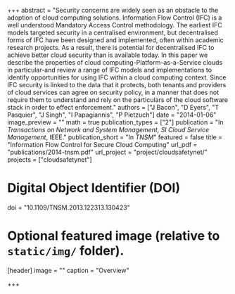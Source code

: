 +++
abstract = "Security concerns are widely seen as an obstacle to the adoption of cloud computing solutions. Information Flow Control (IFC) is a well understood Mandatory Access Control methodology. The earliest IFC models targeted security in a centralised environment, but decentralised forms of IFC have been designed and implemented, often within academic research projects. As a result, there is potential for decentralised IFC to achieve better cloud security than is available today. In this paper we describe the properties of cloud computing-Platform-as-a-Service clouds in particular-and review a range of IFC models and implementations to identify opportunities for using IFC within a cloud computing context. Since IFC security is linked to the data that it protects, both tenants and providers of cloud services can agree on security policy, in a manner that does not require them to understand and rely on the particulars of the cloud software stack in order to effect enforcement."
authors = ["J Bacon", "D Eyers", "T Pasquier", "J Singh", "I Papagiannis", "P Pietzuch"]
date = "2014-01-06"
image_preview = ""
math = true
publication_types = ["2"]
publication = "In *Transactions on Network and System Management, SI Cloud Service Management*, IEEE."
publication_short = "In *TNSM*"
featured = false
title = "Information Flow Control for Secure Cloud Computing"
url_pdf = "publications/2014-tnsm.pdf"
url_project = "project/cloudsafetynet/"
projects = ["cloudsafetynet"]

# Digital Object Identifier (DOI)
doi = "10.1109/TNSM.2013.122313.130423"

# Optional featured image (relative to `static/img/` folder).
[header]
image = ""
caption = "Overview"

+++
